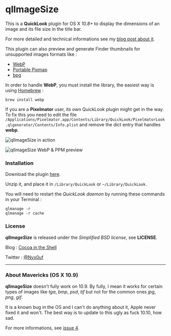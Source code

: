 # qlImageSize

This is a **QuickLook** plugin for OS X *10.8+* to display the dimensions of an image and its file size in the title bar.

For more detailed and technical informations see my [blog post about it](http://cocoaintheshell.com/2012/02/quicklook-images-dimensions/ "Images dimensions in QuickLook").

This plugin can also preview and generate Finder thumbnails for unsupported images formats like :

- [WebP](https://developers.google.com/speed/webp/ "WebP")
- [Portable Pixmap](http://en.wikipedia.org/wiki/Netpbm_format "Netpbm")
- [bpg](http://bellard.org/bpg/ "bpg")

In order to handle **WebP**, you must install the library, the easiest way is using [Homebrew](http://brew.sh "Homebrew") :

	brew install webp


If you are a **Pixelmator** user, its own QuickLook plugin might get in the way. To fix this you need to edit the file `/Applications/Pixelmator.app/Contents/Library/QuickLook/PixelmatorLook.qlgenerator/Contents/Info.plist` and remove the dict entry that handles **webp**.

![qlImageSize in action](http://static.whine.fr/images/2014/qlimagesize3.jpg)

![qlImageSize WebP & PPM preview](http://static.whine.fr/images/2014/qlimagesize2.jpg)


### Installation

Download the plugin [here](http://repo.whine.fr/qlImageSize.qlgenerator-10.8.zip "qlImageSize for 10.8+").

Unzip it, and place it in `/Library/QuickLook` or `~/Library/QuickLook`.

You will need to restart the *QuickLook daemon* by running these commands in your Terminal :

	qlmanage -r
	qlmanage -r cache


### License

***qlImageSize*** is released under the *Simplified BSD license*, see **LICENSE**.

Blog : [Cocoa in the Shell](http://cocoaintheshell.com "Cocoa in the Shell")

Twitter : [@Nyx0uf](https://twitter.com/Nyx0uf "Nyx0uf on Twitter")

---

### About Mavericks (OS X 10.9)

**qlImageSize** doesn't fully work on 10.9. By fully, I mean it works for certain types of images like *tga*, *bmp*, *psd*, *tif* but not for the common ones *jpg*, *png*, *gif*.

It is a known bug in the OS and I can't do anything about it, Apple never fixed it and won't. The best way is to update to this ugly as fuck 10.10, how sad.

For more informations, see [issue 4](https://github.com/Nyx0uf/qlImageSize/issues/4 "issue 4").
